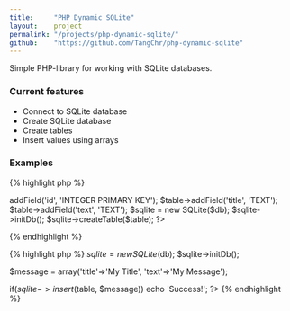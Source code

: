 ```yaml
---
title: 	   "PHP Dynamic SQLite"
layout:    project
permalink: "/projects/php-dynamic-sqlite/"
github:    "https://github.com/TangChr/php-dynamic-sqlite"
---
```

Simple PHP-library for working with SQLite databases.


### Current features
- Connect to SQLite database
- Create SQLite database
- Create tables
- Insert values using arrays

### Examples
{% highlight php %}
<?php
/*
Example: Create table
*/
require 'dynamic_sqlite.php';
$db = 'messages.db';

$table = new SQLiteTable('message');
$table->addField('id', 'INTEGER PRIMARY KEY');
$table->addField('title', 'TEXT');
$table->addField('text', 'TEXT');

$sqlite = new SQLite($db);
$sqlite->initDb();

$sqlite->createTable($table);
?>
{% endhighlight %}
<div class="seperator"></div>
{% highlight php %}
<?php
/*
Example: Insert row
*/
require 'dynamic_sqlite.php';
$db    = 'messages.db';
$table = 'message';

$sqlite = new SQLite($db);
$sqlite->initDb();

$message = array('title'=>'My Title', 'text'=>'My Message');

if($sqlite->insert($table, $message))
    echo 'Success!';
?>
{% endhighlight %}